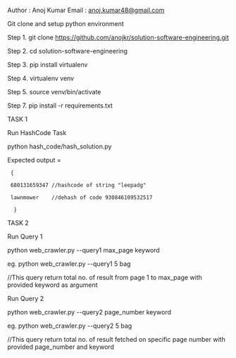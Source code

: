 Author : Anoj Kumar
Email : anoj.kumar48@gmail.com

Git clone and setup python environment

Step 1. git clone https://github.com/anojkr/solution-software-engineering.git

Step 2. cd solution-software-engineering

Step 3. pip install virtualenv

Step 4. virtualenv venv

Step 5. source venv/bin/activate

Step 7. pip install -r requirements.txt


TASK 1

Run HashCode Task

python hash_code/hash_solution.py

Expected output =

     {

     680131659347 //hashcode of string "leepadg"

     lawnmower    //dehash of code 930846109532517

      }


TASK 2

Run Query 1

 python web_crawler.py --query1 max_page keyword

 eg. python web_crawler.py --query1 5 bag

 //This query return total no. of result from page 1 to max_page with provided keyword as argument

Run Query 2

 python web_crawler.py --query2 page_number keyword

 eg. python web_crawler.py --query2 5 bag

 //This query return total no. of result fetched on specific page number with provided page_number and keyword